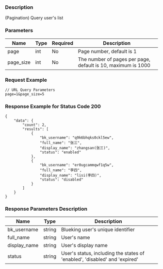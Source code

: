 ### Description

(Pagination) Query user's list

### Parameters

| Name      | Type | Required | Description                                                  |
|-----------|------|----------|--------------------------------------------------------------|
| page      | int  | No       | Page number, default is 1                                    |
| page_size | int  | No       | The number of pages per page, default is 10, maximum is 1000 |

### Request Example

```
// URL Query Parameters
page=1&page_size=5
```

### Response Example for Status Code 200

```json5
{
    "data": {
        "count": 2,
        "results": [
            {
                "bk_username": "q9k6bhqks0ckl5ew",
                "full_name": "张三",
                "display_name": "zhangsan(张三)",
                "status": "enabled"
            },
            {
                "bk_username": "er0ugcammqwf1q5w",
                "full_name": "李四",
                "display_name": "lisi(李四)",
                "status": "disabled"
            }
        ]
    }
}
```

### Response Parameters Description

| Name         | Type   | Description                                                                |
|--------------|--------|----------------------------------------------------------------------------|
| bk_username  | string | Blueking user's unique identifier                                          |
| full_name    | string | User's name                                                                |
| display_name | string | User's display name                                                        |
| status       | string | User's status, including the states of 'enabled', 'disabled' and 'expired' |

